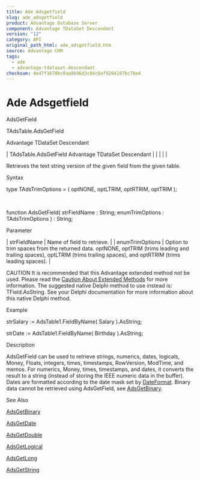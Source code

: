 ```yaml
---
title: Ade Adsgetfield
slug: ade_adsgetfield
product: Advantage Database Server
component: Advantage TDataSet Descendant
version: "12"
category: API
original_path_html: ade_adsgetfield.htm
source: Advantage CHM
tags:
  - ade
  - advantage-tdataset-descendant
checksum: 4e47f1678bc0aa9b96d3c04c8af9264187bc78e4
---
```


# Ade Adsgetfield

AdsGetField

TAdsTable.AdsGetField

Advantage TDataSet Descendant

| TAdsTable.AdsGetField  Advantage TDataSet Descendant |  |  |  |  |

Retrieves the text string version of the given field from the given table.

Syntax

type TAdsTrimOptions = ( optNONE, optLTRIM, optRTRIM, optTRIM );

 

function AdsGetField( strFieldName : String; enumTrimOptions : TAdsTrimOptions ) : String;

Parameter

| strFieldName | Name of field to retrieve. |
| enumTrimOptions | Option to trim spaces from the returned data. optNONE, optTRIM (trims leading and trailing spaces), optLTRIM (trims trailing spaces), and optRTRIM (trims leading spaces). |

CAUTION It is recommended that this Advantage extended method not be used. Please read the [Caution About Extended Methods](ade_caution_about_extended_methods.md) for more information. The suggested native Delphi method to use instead is: TField.AsString. See your Delphi documentation for more information about this native Delphi method.

Example

strSalary := AdsTable1.FieldByName( Salary ).AsString;

strDate := AdsTable1.FieldByName( Birthday ).AsString;

Description

AdsGetField can be used to retrieve strings, numerics, dates, logicals, Money, Floats, integers, times, timestamps, RowVersion, ModTime, and memos. For numerics, Money, times, timestamps, and dates, it converts the result to a string (instead of storing the IEEE numeric data in the buffer). Dates are formatted according to the date mask set by [DateFormat](ade_dateformat.md). Binary data cannot be retrieved using AdsGetField, see [AdsGetBinary](ade_adsgetbinary.md).

See Also

[AdsGetBinary](ade_adsgetbinary.md)

[AdsGetDate](ade_adsgetdate.md)

[AdsGetDouble](ade_adsgetdouble.md)

[AdsGetLogical](ade_adsgetlogical.md)

[AdsGetLong](ade_adsgetlong.md)

[AdsGetString](ade_adsgetstring.md)
